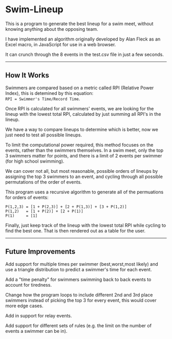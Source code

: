 # Swim-Lineup

This is a program to generate the best lineup for a swim meet, without knowing anything about the opposing team.

I have implemented an algorithm originally developed by Alan Fleck as an Excel macro, in JavaScript for use in a web browser.

It can crunch through the 8 events in the test.csv file in just a few seconds.

----

## How It Works

Swimmers are compared based on a metric called RPI (Relative Power Index), this is detemined by this equation:<br>
`RPI = Swimmer's Time/Record Time`.

Once RPI is calculated for all swimmers' events, we are looking for the lineup with the lowest total RPI, calculated by just summing all RPI's in the lineup.

We have a way to compare lineups to determine which is better, now we just need to test all possible lineups.

To limit the computational power required, this method focuses on the events, rather than the swimmers themselves. In a swim meet, only the top 3 swimmers matter for points, and there is a limit of 2 events per swimmer (for high school swimming).

We can cover not all, but most reasonable, possible orders of lineups by assigning the top 3 swimmers to an event, and cycling through all possible permutations of the order of events.

This program uses a recursive algorithm to generate all of the permuations for orders of events:
```
P(1,2,3) = [1 + P(2,3)] + [2 + P(1,3)] + [3 + P(1,2)]
P(1,2)   = [1 + P(2)] + [2 + P(1)]
P(1)     = [1]
```

Finally, just keep track of the lineup with the lowest total RPI while cycling to find the best one. That is then rendered out as a table for the user.

---

## Future Improvements

Add support for multiple times per swimmer (best,worst,most likely) and use a triangle distribution to predict a swimmer's time for each event.

Add a "time penalty" for swimmers swimming back to back events to account for tiredness.

Change how the program loops to include different 2nd and 3rd place swimmers instead of picking the top 3 for every event, this would cover more edge cases.

Add in support for relay events.

Add support for different sets of rules (e.g. the limit on the number of events a swimmer can be in).